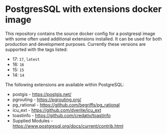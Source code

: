 # PostgresSQL with extensions docker image
This repository contains the source docker config for a postgresql image with
some often used additional extensions installed. It can be used for both
production and development purposes. Currently these versions are supported
with the tags listed:

* 17: `17`, `latest`
* 16: `16`
* 15: `15`
* 14: `14`

The following extensions are available within PostgreSQL:

* postgis - https://postgis.net/
* pgrouting - https://pgrouting.org/
* pg_rational - https://github.com/begriffs/pg_rational
* icu_ext - https://github.com/dverite/icu_ext
* toastinfo - https://github.com/credativ/toastinfo
* Supplied Modules - https://www.postgresql.org/docs/current/contrib.html
